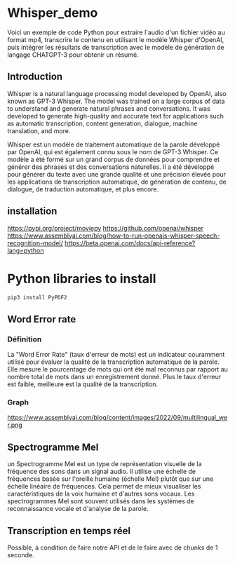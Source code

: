 # Whisper_demo

Voici un exemple de code Python pour extraire l'audio d'un fichier vidéo au format mp4, transcrire le contenu en utilisant le modèle Whisper d'OpenAI, puis intégrer les résultats de transcription avec le modèle de génération de langage CHATGPT-3 pour obtenir un résumé.

## Introduction

Whisper is a natural language processing model developed by OpenAI, also known as GPT-3 Whisper. The model was trained on a large corpus of data to understand and generate natural phrases and conversations. It was developed to generate high-quality and accurate text for applications such as automatic transcription, content generation, dialogue, machine translation, and more.

Whisper est un modèle de traitement automatique de la parole développé par OpenAI, qui est également connu sous le nom de GPT-3 Whisper. Ce modèle a été formé sur un grand corpus de données pour comprendre et générer des phrases et des conversations naturelles. Il a été développé pour générer du texte avec une grande qualité et une précision élevée pour les applications de transcription automatique, de génération de contenu, de dialogue, de traduction automatique, et plus encore.

## installation

<https://pypi.org/project/moviepy>
<https://github.com/openai/whisper>
<https://www.assemblyai.com/blog/how-to-run-openais-whisper-speech-recognition-model/>
<https://beta.openai.com/docs/api-reference?lang=python>

# Python libraries to install

```bash
pip3 install PyPDF2
```

## Word Error rate

### Définition

La "Word Error Rate" (taux d'erreur de mots) est un indicateur couramment utilisé pour évaluer la qualité de la transcription automatique de la parole. Elle mesure le pourcentage de mots qui ont été mal reconnus par rapport au nombre total de mots dans un enregistrement donné. Plus le taux d'erreur est faible, meilleure est la qualité de la transcription.

### Graph

<https://www.assemblyai.com/blog/content/images/2022/09/multilingual_wer.png>

## Spectrogramme Mel

 un Spectrogramme Mel est un type de représentation visuelle de la fréquence des sons dans un signal audio. Il utilise une échelle de fréquences basée sur l'oreille humaine (échelle Mel) plutôt que sur une échelle linéaire de fréquences. Cela permet de mieux visualiser les caractéristiques de la voix humaine et d'autres sons vocaux. Les spectrogrammes Mel sont souvent utilisés dans les systèmes de reconnaissance vocale et d'analyse de la parole.

## Transcription en temps réel

 Possible, à condition de faire notre API et de le faire avec de chunks de 1 seconde.
